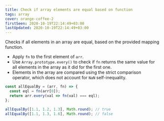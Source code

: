 ```yaml
---
title: Check if array elements are equal based on function
tags: array
cover: orange-coffee-2
firstSeen: 2020-10-19T22:14:49+03:00
lastUpdated: 2020-10-19T22:14:49+03:00
---
```


Checks if all elements in an array are equal, based on the provided mapping function.

- Apply `fn` to the first element of `arr`.
- Use `Array.prototype.every()` to check if `fn` returns the same value for all elements in the array as it did for the first one.
- Elements in the array are compared using the strict comparison operator, which does not account for `NaN` self-inequality.

```js
const allEqualBy = (arr, fn) => {
  const eql = fn(arr[0]);
  return arr.every(val => fn(val) === eql);
};
```

```js
allEqualBy([1.1, 1.2, 1.3], Math.round); // true
allEqualBy([1.1, 1.3, 1.6], Math.round); // false
```
